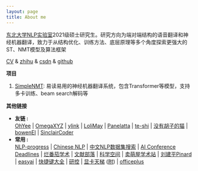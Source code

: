 ```yaml
---
layout: page
title: About me
---
```


[东北大学NLP实验室](http://www.nlplab.com/)2021级硕士研究生。研究方向为端对端结构的语音翻译和神经机器翻译，致力于从结构优化、训练方法、底层原理等多个角度探索更强大的ST、NMT模型及算法框架

[CV](https://cdn.jsdelivr.net/gh/hannlp/Books@1.02/private/me_cv_en.pdf) & [zhihu](https://www.zhihu.com/people/han-yu-chen-3) & [csdn](https://blog.csdn.net/qq_42734797) & [github](https://github.com/hannlp)

**项目**
1. [SimpleNMT](https://github.com/hannlp/SimpleNMT): 易读易用的神经机器翻译系统，包含Transformer等模型，支持多卡训练、beam search解码等

**其他链接**
- **友链 :**  
[OhYee](https://www.oyohyee.com/) | [OmegaXYZ](https://www.omegaxyz.com/) | [ylink](http://ylinknest.top/) | [LoliMay](https://www.lolimay.cn) | [Panelatta](https://panelatta.top/) | [te-shi](http://te-shi.com/) | [没有胡子的猫](https://www.asimok.site/blog/) | [bowenEI](http://bowenei.gitee.io/) | [SinclairCoder](https://sinclaircoder.github.io/)
- **常用 :**  
 [NLP-progress](http://nlpprogress.com/) | [Chinese NLP](https://chinesenlp.xyz/#/) | [中文NLP数据集搜索](https://www.cluebenchmarks.com/dataSet_search.html) | [AI Conference Deadlines](https://aideadlin.es/?sub=NLP,ML) | [烂番茄学术](https://xueshu.lanfanshu.cn/) | [文献部落](http://459.org/) | [科学空间](https://spaces.ac.cn/category/Big-Data) | [卖萌屋学术站](https://arxiv.xixiaoyao.cn/) | [刘建平Pinard](https://www.cnblogs.com/pinard/) | [easyai](https://easyai.tech/) | [快捷键大全](http://mykeys.sinaapp.com/index.php#) | [研控](https://www.yankong.org/) | [显卡天梯](https://topic.expreview.com/GPU/#) ([附](https://www.mydrivers.com/zhuanti/tianti/gpu/)) | [officeplus](http://www.officeplus.cn/Template/Home.shtml)

<script type='text/javascript' id='clustrmaps' src='//cdn.clustrmaps.com/map_v2.js?cl=2e6ec0&w=280&t=m&d=I1ClSNJbPhfkK-rEqGcvpUg8xI7SlPY63dPey9SxbtM&co=ffffff&cmo=4db62c&cmn=ff5353&ct=808080'></script>
